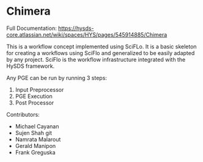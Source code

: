 # Chimera
Full Documentation: https://hysds-core.atlassian.net/wiki/spaces/HYS/pages/545914885/Chimera

This is a workflow concept implemented using SciFLo. It is a basic skeleton for creating a workflows using SciFlo and generalized to be easily adapted by any project. SciFlo is the workflow infrastructure integrated with the HySDS framework. 

Any PGE can be run by running  3 steps:
1. Input Preprocessor 
2. PGE Execution 
3. Post Processor 


Contributors:
- Michael Cayanan 
- Sujen Shah git 
- Namrata Malarout 
- Gerald Manipon
- Frank Greguska  